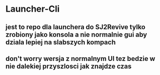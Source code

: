 # Launcher-Cli

## jest to repo dla launchera do <a herf="https://sj2r.zndev.xyz">SJ2Revive</a> tylko zrobiony jako konsola a nie normalnie gui aby dziala lepiej na slabszych kompach
## don't worry wersja z normalnym UI tez bedzie w nie dalekiej przyszlosci jak znajdze czas
